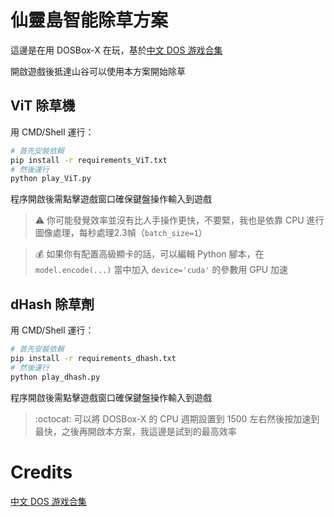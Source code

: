 # 仙靈島智能除草方案
這邊是在用 DOSBox-X 在玩，基於[中文 DOS 游戏合集](https://github.com/rwv/chinese-dos-games)

開啟遊戲後抵達山谷可以使用本方案開始除草

## ViT 除草機
用 CMD/Shell 運行：
```bash
# 首先安裝依賴
pip install -r requirements_ViT.txt
# 然後運行
python play_ViT.py
```
程序開啟後需點擊遊戲窗口確保鍵盤操作輸入到遊戲

> ⚠️ 你可能發覺效率並沒有比人手操作更快，不要緊，我也是依靠 CPU 進行圖像處理，每秒處理2.3幀（`batch_size=1`）

> 💰 如果你有配置高級顯卡的話，可以編輯 Python 腳本，在 `model.encode(...)` 當中加入 `device='cuda'` 的參數用 GPU 加速

## dHash 除草劑
用 CMD/Shell 運行：
```bash
# 首先安裝依賴
pip install -r requirements_dhash.txt
# 然後運行
python play_dhash.py
```
程序開啟後需點擊遊戲窗口確保鍵盤操作輸入到遊戲

> :octocat: 可以將 DOSBox-X 的 CPU 週期設置到 1500 左右然後按加速到最快，之後再開啟本方案，我這邊是試到的最高效率

# Credits
[中文 DOS 游戏合集](https://github.com/rwv/chinese-dos-games)
